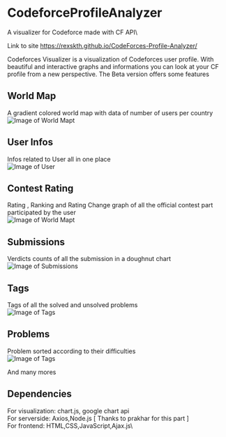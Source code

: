 # CodeforceProfileAnalyzer


A visualizer for Codeforce made with CF API\

Link to site https://rexskth.github.io/CodeForces-Profile-Analyzer/

Codeforces Visualizer is a visualization of Codeforces user profile. With beautiful and interactive graphs and informations you can look at your CF profile from a new perspective. The Beta version offers some features

## World Map

A gradient colored world map with data of number of users per country\
![Image of World Mapt](https://github.com/TamimEhsan/CodeforceAPI/blob/master/images/CFAPI1.PNG)

## User Infos

Infos related to User all in one place\
![Image of User](https://github.com/TamimEhsan/CodeforceAPI/blob/master/images/CFAPI6.png)

## Contest Rating

Rating , Ranking and Rating Change graph of all the official contest part participated by the user\
![Image of World Mapt](https://github.com/TamimEhsan/CodeforceAPI/blob/master/images/CFAPI3.gif)

## Submissions

Verdicts counts of all the submission in a doughnut chart\
![Image of Submissions](https://github.com/TamimEhsan/CodeforceAPI/blob/master/images/CFAPI7.png)

## Tags

Tags of all the solved and unsolved problems\
![Image of Tags](https://github.com/TamimEhsan/CodeforceAPI/blob/master/images/CFAPI8.png)

## Problems

Problem sorted according to their difficulties\
![Image of Tags](https://github.com/TamimEhsan/CodeforceAPI/blob/master/images/CFAPI5.PNG)

And many mores

## Dependencies

For visualization: chart.js, google chart api\
For serverside: Axios,Node.js [ Thanks to prakhar for this part ]\
For frontend: HTML,CSS,JavaScript,Ajax.js\
